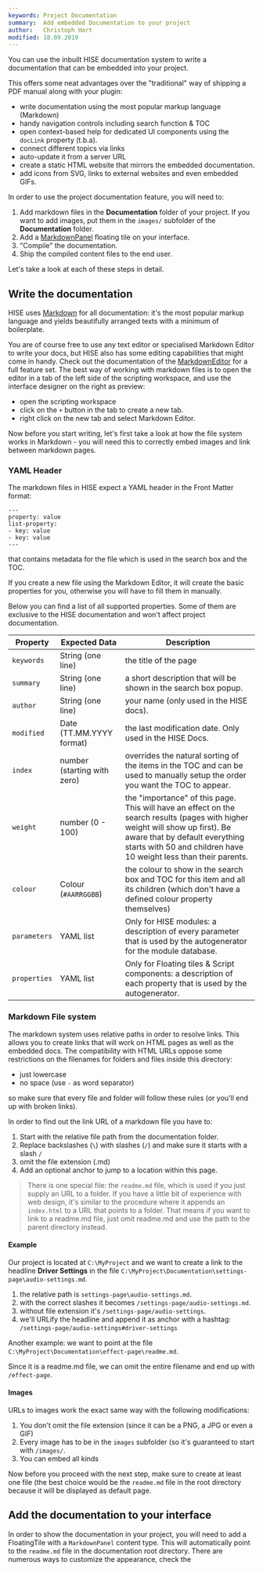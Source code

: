 ```yaml
---
keywords: Project Documentation
summary:  Add embedded Documentation to your project
author:   Christoph Hart
modified: 18.09.2019
---
```

  
You can use the inbuilt HISE documentation system to write a documentation that can be embedded into your project.

This offers some neat advantages over the "traditional" way of shipping a PDF manual along with your plugin:

- write documentation using the most popular markup language (Markdown)
- handy navigation controls including search function & TOC
- open context-based help for dedicated UI components using the `docLink` property (t.b.a).
- connect different topics via links
- auto-update it from a server URL
- create a static HTML website that mirrors the embedded documentation.
- add icons from SVG, links to external websites and even embedded GIFs.

In order to use the project documentation feature, you will need to:

1. Add markdown files in the **Documentation** folder of your project. If you want to add images, put them in the `images/` subfolder of the **Documentation** folder.
2. Add a [MarkdownPanel](/ui-components/floating-tiles/plugin/markdownpanel) floating tile on your interface.
3. "Compile" the documentation.
4. Ship the compiled content files to the end user.

Let's take a look at each of these steps in detail.

## Write the documentation

HISE uses [Markdown](https://www.markdownguide.org) for all documentation: it's the most popular markup language and yields beautifully arranged texts with a minimum of boilerplate.

You are of course free to use any text editor or specialised Markdown Editor to write your docs, but HISE also has some editing capabilities that might come in handy. 
Check out the documentation of the [MarkdownEditor](/ui-components/floating-tiles/hise/markdown-editor) for a full feature set. The best way of working with markdown files is to open the editor in a tab of the left side of the scripting workspace, and use the interface designer on the right as preview:

- open the scripting workspace
- click on the `+` button in the tab to create a new tab.
- right click on the new tab and select Markdown Editor.

Now before you start writing, let's first take a look at how the file system works in Markdown - you will need this to correctly embed images and link between markdown pages.

### YAML Header

The markdown files in HISE expect a YAML header in the Front Matter format:

```
---
property: value
list-property:
- key: value
- key: value
---
```


 that contains metadata for the file which is used in the search box and the TOC.

If you create a new file using the Markdown Editor, it will create the basic properties for you, otherwise you will have to fill them in manually.

Below you can find a list of all supported properties. Some of them are exclusive to the HISE documentation and won't affect project documentation.

| Property | Expected Data | Description |
| -- | --- | --------- |
| `keywords` | String (one line) | the title of the page |
| `summary` | String (one line) | a short description that will be shown in the search box popup. |
| `author` | String (one line) | your name (only used in the HISE docs). |
| `modified` | Date (TT.MM.YYYY format) | the last modification date. Only used in the HISE Docs. |
| `index` | number (starting with zero) | overrides the natural sorting of the items in the TOC and can be used to manually setup the order you want the TOC to appear. |
| `weight` | number (0 - 100) | the "importance" of this page. This will have an effect on the search results (pages with higher weight will show up first). Be aware that by default everything starts with 50 and children have 10 weight less than their parents. |
| `colour` | Colour (`#AARRGGBB`) | the colour to show in the search box and TOC for this item and all its children (which don't have a defined colour property themselves) |
| `parameters` | YAML list | Only for HISE modules: a description of every parameter that is used by the autogenerator for the module database. |
| `properties` | YAML list | Only for Floating tiles & Script components: a description of each property that is used by the autogenerator. |

### Markdown File system

The markdown system uses relative paths in order to resolve links. This allows you to create links that will work on HTML pages as well as the embedded docs. The compatibility with HTML URLs oppose some restrictions on the filenames for folders and files inside this directory:

- just lowercase
- no space (use `-` as word separator)

so make sure that every file and folder will follow these rules (or you'll end up with broken links).

In order to find out the link URL of a markdown file you have to:

1. Start with the relative file path from the documentation folder.
2. Replace backslashes (`\`) with slashes (`/`) and make sure it starts with a slash `/`
3. omit the file extension (.md)
4. Add an optional anchor to jump to a location within this page.

> There is one special file: the `readme.md` file, which is used if you just supply an URL to a folder. If you have a little bit of experience with web design, it's similar to the procedure where it appends an `index.html` to a URL that points to a folder.  That means if you want to link to a readme.md file, just omit readme.md and use the path to the parent directory instead.

#### Example

 Our project is located at `C:\MyProject` and we want to create a link to the headline **Driver Settings** in the file `C:\MyProject\Documentation\settings-page\audio-settings.md`.

1. the relative path is `settings-page\audio-settings.md`.
2. with the correct slashes it becomes `/settings-page/audio-settings.md`.
3. without file extension it's `/settings-page/audio-settings`.
4. we'll URLify the headline and append it as anchor with a hashtag: `/settings-page/audio-settings#driver-settings`

Another example: we want to point at the file `C:\MyProject\Documentation\effect-page\readme.md`.  

Since it is a readme.md file, we can omit the entire filename and end up with `/effect-page`.

#### Images

URLs to images work the exact same way with the following modifications:

1. You don't omit the file extension (since it can be a PNG, a JPG or even a GIF)
2. Every image has to be in the `images` subfolder (so it's guaranteed to start with `/images/`.
3. You can embed all kinds 

Now before you proceed with the next step, make sure to create at least one file (the best choice would be the `readme.md` file in the root directory because it will be displayed as default page.





## Add the documentation to your interface

In order to show the documentation in your project, you will need to add a FloatingTile with a `MarkdownPanel` content type. This will automatically point to the `readme.md` file in the documentation root directory. There are numerous ways to customize the appearance, check the 